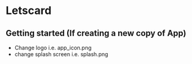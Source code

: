 # Letscard



## Getting started (If creating a new copy of App)
- Change logo i.e. app_icon.png
- change splash screen i.e. splash.png